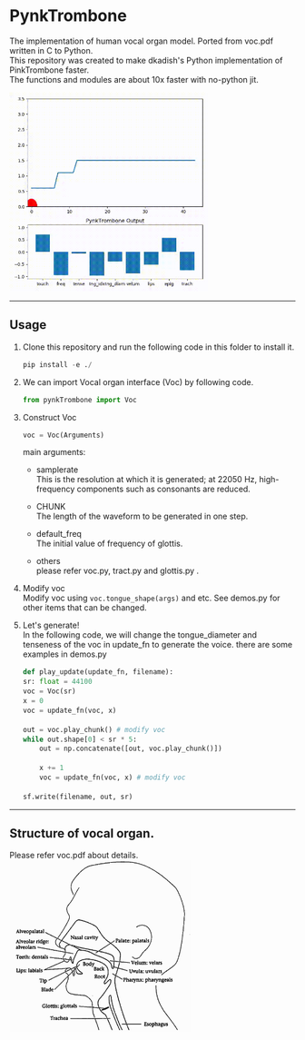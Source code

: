 # PynkTrombone
The implementation of human vocal organ model. Ported from voc.pdf written in C to Python.   
This repository was created to make dkadish's Python implementation of PinkTrombone faster.  
The functions and modules are about 10x faster with no-python jit.  

<img src=data/trombone.gif width="350px">

---
## Usage
1. Clone this repository and run the following code in this folder to install it.
    ```python
    pip install -e ./
    ```

2. We can import Vocal organ interface (Voc) by following code. 
    ```python 
    from pynkTrombone import Voc
    ```

3. Construct Voc 
    ```python
    voc = Voc(Arguments)
    ```  
    main arguments:  
    - samplerate  
    This is the resolution at which it is generated; at 22050 Hz, high-frequency components such as consonants are reduced.  

    - CHUNK  
    The length of the waveform to be generated in one step.

    - default_freq  
    The initial value of frequency of glottis.

    - others  
    please refer voc.py, tract.py and glottis.py  .

4. Modify voc  
    Modify voc using ```voc.tongue_shape(args)``` and etc.
    See demos.py for other items that can be changed.
    

5. Let's generate!  
    In the following code, we will change the tongue_diameter and tenseness of the voc in update_fn to generate the voice. there are some examples in demos.py
    ```python
    def play_update(update_fn, filename):
    sr: float = 44100
    voc = Voc(sr)
    x = 0
    voc = update_fn(voc, x)

    out = voc.play_chunk() # modify voc
    while out.shape[0] < sr * 5:
        out = np.concatenate([out, voc.play_chunk()])

        x += 1
        voc = update_fn(voc, x) # modify voc

    sf.write(filename, out, sr)
    ```
---
## Structure of vocal organ.
Please refer voc.pdf about details.   
<img src=data/vocal_tract.png width="320px">